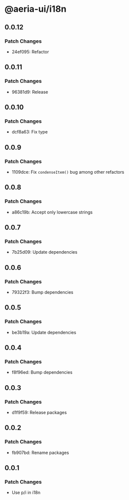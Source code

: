 # @aeria-ui/i18n

## 0.0.12

### Patch Changes

- 24ef095: Refactor

## 0.0.11

### Patch Changes

- 96381d9: Release

## 0.0.10

### Patch Changes

- dcf8a63: Fix type

## 0.0.9

### Patch Changes

- 1109dce: Fix `condenseItem()` bug among other refactors

## 0.0.8

### Patch Changes

- a86c19b: Accept only lowercase strings

## 0.0.7

### Patch Changes

- 7b25d09: Update dependencies

## 0.0.6

### Patch Changes

- 79322f3: Bump dependencies

## 0.0.5

### Patch Changes

- be3b19a: Update dependencies

## 0.0.4

### Patch Changes

- f8f96ed: Bump dependencies

## 0.0.3

### Patch Changes

- d1f9f59: Release packages

## 0.0.2

### Patch Changes

- fb907bd: Rename packages

## 0.0.1

### Patch Changes

- Use p/i in i18n
